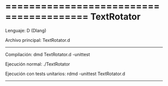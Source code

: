 ========================================
            TextRotator
========================================

Lenguaje:
    D (Dlang)

Archivo principal:
    TextRotator.d

----------------------------------------
Compilación:
    dmd TextRotator.d -unittest

Ejecución normal:
    ./TextRotator <texto> <n>

Ejecución con tests unitarios:
    rdmd -unittest TextRotator.d

----------------------------------------